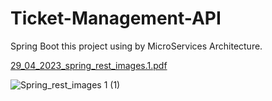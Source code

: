 # Ticket-Management-API
Spring Boot this project using by MicroServices Architecture.

[29_04_2023_spring_rest_images.1.pdf](https://github.com/AjayKumar0786/Ticket-Management-API/files/13788734/29_04_2023_spring_rest_images.1.pdf)

![Spring_rest_images 1 (1)](https://github.com/AjayKumar0786/Ticket-Management-API/assets/126579063/d5355de5-dd4a-4c16-82cd-f2258afcc6a2)
